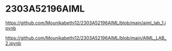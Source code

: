 # 2303A52196AIML
https://github.com/Mounikabethi12/2303A52196AIML/blob/main/aiml_lab_1.ipynb

https://github.com/Mounikabethi12/2303A52196AIML/blob/main/AIML_LAB_2.ipynb
